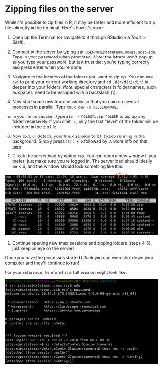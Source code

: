 
Zipping files on the server
===========================

While it's possible to zip files in R, it may be faster and more efficient to zip files directly in the terminal. Here's how it's done:

1.  Open up the Terminal (or navigate to it through RStudio via *Tools* &gt; *Shell*).

2.  Connect to the server by typing `ssh USERNAME@datateam.nceas.ucsb.edu`. Type in your password when prompted. *Note:* the letters won't pop up as you type your password, but just trust that you're typing correctly and press enter when you're done.

3.  Navigate to the location of the folders you want to zip up. You can use `pwd` to print your current working directory and `cd /dir/dir2/dir3` to deeper into your folders. *Note:* special characters in folder names, such as spaces, need to be escaped with a backslash (`\`).

4.  Now start some new tmux sessions so that you can run several processes in parallel. Type `tmux new -s SESSIONNAME`.

5.  In your tmux session, type `zip -r FOLDER.zip FOLDER` to zip up any folder recursively. If you omit `-r`, only the first "level" of the folder will be included in the zip file.

6.  Now exit, or detach, your tmux session to let it keep running in the background. Simply press `Ctrl + b` followed by `d`. More info on that [here](https://www.tecmint.com/keep-remote-ssh-sessions-running-after-disconnection/).

7.  Check the server load by typing `top`. You can open a new window if you prefer; just make sure you're logged in. The server load should ideally be &lt; 6, and the window should look something like this:

![](tutorials-pics/terminal-top.PNG)

1.  Continue opening new tmux sessions and zipping folders (steps 4-6), just keep an eye on the server!

Once you have the processes started *I think* you can even shut down your computer and they'll continue to run!

For your reference, here's what a full session might look like:

![](tutorials-pics/terminal-full-session.PNG)
